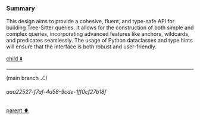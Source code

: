 ### Summary

This design aims to provide a cohesive, fluent, and type-safe API for building Tree-Sitter queries. It allows for the construction of both simple and complex queries, incorporating advanced features like anchors, wildcards, and predicates seamlessly. The usage of Python dataclasses and type hints will ensure that the interface is both robust and user-friendly.

[child ⬇️](#aaa22527-f7af-4d58-9cde-1ff0cf27b18f)

---

(main branch ⎇)
###### aaa22527-f7af-4d58-9cde-1ff0cf27b18f
[parent ⬆️](#e39c17cd-eb8c-44f0-921c-f747f586900f)
